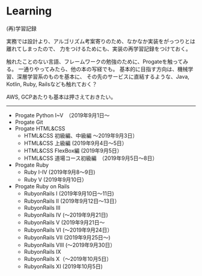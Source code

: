# Learning
(再)学習記録

実務では設計より、アルゴリズム考案寄りのため、なかなか実装をがっつりとは離れてしまったので、
力をつけるためにも、実装の再学習記録をつけておく。

触れたことのない言語、フレームワークの勉強のために、Progateを触ってみる。
一通りやってみたら、他の本の写経でも。
基本的に目指す方向は、機械学習、深層学習系のものを基本に、
その先のサービスに直結するような、Java, Kotlin, Ruby, Railsなども触れておく？

AWS, GCPあたりも基本は押さえておきたい。

***

- Progate Python I~V　（2019年9月1日～
- Progate Git
- Progate HTML&CSS
  - HTML&CSS 初級編、中級編 ～2019年9月3日）
  - HTML&CSS 上級編 (2019年9月4日～5日）
  - HTML&CSS FlexBox編 (2019年9月5日）
  - HTML&CSS 道場コース初級編　（2019年9月5日～8日）
- Progate Ruby
  - Ruby I-IV (2019年9月8～9日)
  - Ruby V (2019年9月10日）
- Progate Ruby on Rails
  - RubyonRails I (2019年9月10日～11日)
  - RubyonRails II (2019年9月12日～13日）
  - RubyonRails III
  - RubyonRails IV (～2019年9月21日)
  - RubyonRails V (2019年9月21日～
  - RubyonRails VI (～2019年9月24日）
  - RubyonRails VII (2019年9月25日～)
  - RubyonRails VIII (～2019年9月30日）
  - RubyonRails IX
  - RubyonRails X（～2019年10月5日）
  - RubyonRails XI (2019年10月5日)
